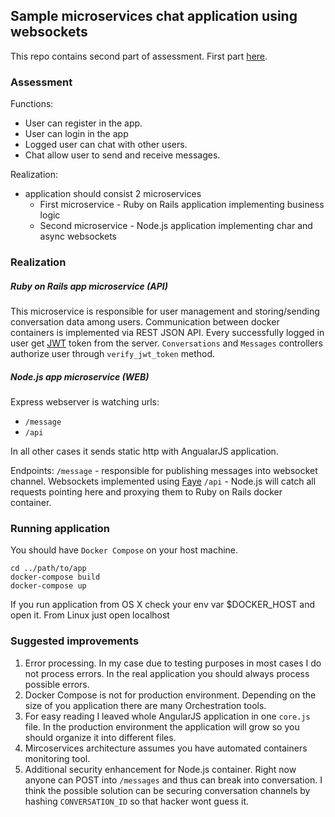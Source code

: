 ## Sample microservices chat application using websockets

This repo contains second part of assessment. First part [here](https://github.com/gabyshev/chat_monolith).

### Assessment

Functions:
- User can register in the app.
- User can login in the app
- Logged user can chat with other  users.
- Chat allow user to send and receive messages.

Realization:
- application should consist 2 microservices
  - First microservice - Ruby on Rails application implementing business logic
  - Second microservice - Node.js application implementing char and async websockets

###  Realization

##### Ruby on Rails app microservice (**API**)

This microservice is responsible for user management and storing/sending conversation data among users.
Communication between docker containers is implemented via REST JSON API. Every successfully logged in user get [JWT](http://jwt.io/) token from the server. `Conversations` and `Messages` controllers authorize user through `verify_jwt_token` method.

##### Node.js app microservice (**WEB**)

Express webserver is watching urls:
- `/message`
- `/api`

In all other cases it sends static http with AngualarJS application.

Endpoints:
`/message` - responsible for publishing messages into websocket channel. Websockets implemented using [Faye](http://faye.jcoglan.com/)
`/api` - Node.js will catch all requests pointing here and proxying them to Ruby on Rails docker container.

### Running application

You should have `Docker Compose` on your host machine.

```
cd ../path/to/app
docker-compose build
docker-compose up
```

If you run application from OS X check your env var $DOCKER_HOST and open it. From Linux just open localhost

### Suggested improvements

1. Error processing. In my case due to testing purposes in most cases I do not process errors. In the real application you should always process possible errors.
2. Docker Compose is not for production environment. Depending on the size of you application there are many Orchestration tools.
3. For easy reading I leaved whole AngularJS application in one `core.js` file. In the production environment the application will grow so you should organize it into different files.
4. Mircoservices architecture assumes you have automated containers monitoring tool.
5. Additional security enhancement for Node.js container. Right now anyone can POST into `/messages` and thus can break into conversation. I think the possible solution can be securing conversation channels by hashing `CONVERSATION_ID` so that hacker wont guess it.
